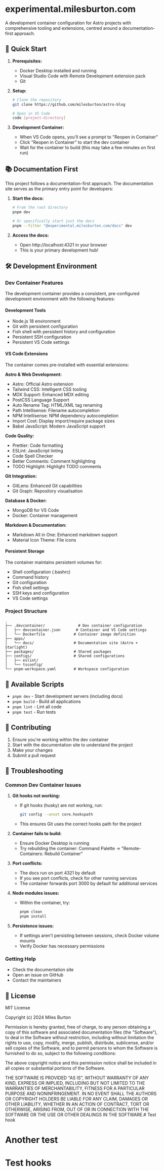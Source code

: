 # experimental.milesburton.com

A development container configuration for Astro projects with comprehensive tooling and extensions, centred around a documentation-first approach.

## 🚀 Quick Start

1. **Prerequisites:**
   - Docker Desktop installed and running
   - Visual Studio Code with Remote Development extension pack
   - Git

2. **Setup:**
   ```bash
   # Clone the repository
   git clone https://github.com/milesburton/astro-blog
   
   # Open in VS Code
   code [project-directory]
   ```

3. **Development Container:**
   - When VS Code opens, you'll see a prompt to "Reopen in Container"
   - Click "Reopen in Container" to start the dev container
   - Wait for the container to build (this may take a few minutes on first run)

## 📚 Documentation First

This project follows a documentation-first approach. The documentation site serves as the primary entry point for developers:

1. **Start the docs:**
   ```bash
   # From the root directory
   pnpm dev

   # Or specifically start just the docs
   pnpm --filter "@experimental.milesburton.com/docs" dev
   ```

2. **Access the docs:**
   - Open http://localhost:4321 in your browser
   - This is your primary development hub!

## 🛠️ Development Environment

### Dev Container Features

The development container provides a consistent, pre-configured development environment with the following features:

#### Development Tools
- Node.js 18 environment
- Git with persistent configuration
- Fish shell with persistent history and configuration
- Persistent SSH configuration
- Persistent VS Code settings

#### VS Code Extensions
The container comes pre-installed with essential extensions:

**Astro & Web Development:**
- Astro: Official Astro extension
- Tailwind CSS: Intelligent CSS tooling
- MDX Support: Enhanced MDX editing
- PostCSS Language Support
- Auto Rename Tag: HTML/XML tag renaming
- Path Intellisense: Filename autocompletion
- NPM Intellisense: NPM dependency autocompletion
- Import Cost: Display import/require package sizes
- Babel JavaScript: Modern JavaScript support

**Code Quality:**
- Prettier: Code formatting
- ESLint: JavaScript linting
- Code Spell Checker
- Better Comments: Comment highlighting
- TODO Highlight: Highlight TODO comments

**Git Integration:**
- GitLens: Enhanced Git capabilities
- Git Graph: Repository visualisation

**Database & Docker:**
- MongoDB for VS Code
- Docker: Container management

**Markdown & Documentation:**
- Markdown All in One: Enhanced markdown support
- Material Icon Theme: File icons

#### Persistent Storage
The container maintains persistent volumes for:
- Shell configuration (.bashrc)
- Command history
- Git configuration
- Fish shell settings
- SSH keys and configuration
- VS Code settings

### Project Structure

```
.
├── .devcontainer/               # Dev container configuration
│   ├── devcontainer.json       # Container and VS Code settings
│   └── Dockerfile             # Container image definition
├── apps/
│   └── docs/                  # Documentation site (Astro + Starlight)
├── packages/                  # Shared packages
├── configs/                   # Shared configurations
│   ├── eslint/
│   └── tsconfig/
└── pnpm-workspace.yaml        # Workspace configuration
```

## 🧰 Available Scripts

- `pnpm dev` - Start development servers (including docs)
- `pnpm build` - Build all applications
- `pnpm lint` - Lint all code
- `pnpm test` - Run tests

## 🤝 Contributing

1. Ensure you're working within the dev container
2. Start with the documentation site to understand the project
3. Make your changes
4. Submit a pull request

## 🔧 Troubleshooting

### Common Dev Container Issues

1. **Git hooks not working:**
   - If git hooks (husky) are not working, run:
     ```bash
     git config --unset core.hookspath
     ```
   - This ensures Git uses the correct hooks path for the project

1. **Container fails to build:**
   - Ensure Docker Desktop is running
   - Try rebuilding the container: Command Palette -> "Remote-Containers: Rebuild Container"

2. **Port conflicts:**
   - The docs run on port 4321 by default
   - If you see port conflicts, check for other running services
   - The container forwards port 3000 by default for additional services

3. **Node modules issues:**
   - Within the container, try:
     ```bash
     pnpm clean
     pnpm install
     ```

4. **Persistence issues:**
   - If settings aren't persisting between sessions, check Docker volume mounts
   - Verify Docker has necessary permissions

### Getting Help

- Check the documentation site
- Open an issue on GitHub
- Contact the maintainers

## 📝 License

MIT License

Copyright (c) 2024 Miles Burton

Permission is hereby granted, free of charge, to any person obtaining a copy
of this software and associated documentation files (the "Software"), to deal
in the Software without restriction, including without limitation the rights
to use, copy, modify, merge, publish, distribute, sublicense, and/or sell
copies of the Software, and to permit persons to whom the Software is
furnished to do so, subject to the following conditions:

The above copyright notice and this permission notice shall be included in all
copies or substantial portions of the Software.

THE SOFTWARE IS PROVIDED "AS IS", WITHOUT WARRANTY OF ANY KIND, EXPRESS OR
IMPLIED, INCLUDING BUT NOT LIMITED TO THE WARRANTIES OF MERCHANTABILITY,
FITNESS FOR A PARTICULAR PURPOSE AND NONINFRINGEMENT. IN NO EVENT SHALL THE
AUTHORS OR COPYRIGHT HOLDERS BE LIABLE FOR ANY CLAIM, DAMAGES OR OTHER
LIABILITY, WHETHER IN AN ACTION OF CONTRACT, TORT OR OTHERWISE, ARISING FROM,
OUT OF OR IN CONNECTION WITH THE SOFTWARE OR THE USE OR OTHER DEALINGS IN THE
SOFTWARE.# Test hook
# Another test
# Test hooks
